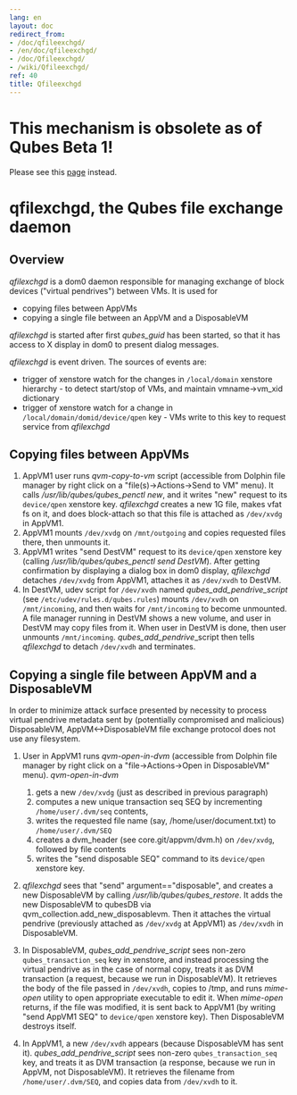 ```yaml
---
lang: en
layout: doc
redirect_from:
- /doc/qfileexchgd/
- /en/doc/qfileexchgd/
- /doc/Qfileexchgd/
- /wiki/Qfileexchgd/
ref: 40
title: Qfileexchgd
---
```


**This mechanism is obsolete as of Qubes Beta 1!**
==================================================

Please see this [page](/doc/qfilecopy/) instead.

qfilexchgd, the Qubes file exchange daemon
==========================================

Overview
--------

*qfilexchgd* is a dom0 daemon responsible for managing exchange of block devices ("virtual pendrives") between VMs. It is used for

- copying files between AppVMs
- copying a single file between an AppVM and a DisposableVM

*qfilexchgd* is started after first *qubes\_guid* has been started, so that it has access to X display in dom0 to present dialog messages.

*qfilexchgd* is event driven. The sources of events are:

- trigger of xenstore watch for the changes in `/local/domain` xenstore hierarchy - to detect start/stop of VMs, and maintain vmname-\>vm\_xid dictionary
- trigger of xenstore watch for a change in `/local/domain/domid/device/qpen` key - VMs write to this key to request service from *qfilexchgd*

Copying files between AppVMs
----------------------------

1. AppVM1 user runs *qvm-copy-to-vm* script (accessible from Dolphin file manager by right click on a "file(s)-\>Actions-\>Send to VM" menu). It calls */usr/lib/qubes/qubes\_penctl new*, and it writes "new" request to its `device/qpen` xenstore key. *qfilexchgd* creates a new 1G file, makes vfat fs on it, and does block-attach so that this file is attached as `/dev/xvdg` in AppVM1.
2. AppVM1 mounts `/dev/xvdg` on `/mnt/outgoing` and copies requested files there, then unmounts it.
3. AppVM1 writes "send DestVM" request to its `device/qpen` xenstore key (calling */usr/lib/qubes/qubes\_penctl send DestVM*). After getting confirmation by displaying a dialog box in dom0 display, *qfilexchgd* detaches `/dev/xvdg` from AppVM1, attaches it as `/dev/xvdh` to DestVM.
4. In DestVM, udev script for `/dev/xvdh` named *qubes\_add\_pendrive\_script* (see `/etc/udev/rules.d/qubes.rules`) mounts `/dev/xvdh` on `/mnt/incoming`, and then waits for `/mnt/incoming` to become unmounted. A file manager running in DestVM shows a new volume, and user in DestVM may copy files from it. When user in DestVM is done, then user unmounts `/mnt/incoming`. *qubes\_add\_pendrive*\_script then tells *qfilexchgd* to detach `/dev/xvdh` and terminates.

Copying a single file between AppVM and a DisposableVM
------------------------------------------------------

In order to minimize attack surface presented by necessity to process virtual pendrive metadata sent by (potentially compromised and malicious) DisposableVM, AppVM\<-\>DisposableVM file exchange protocol does not use any filesystem.

1. User in AppVM1 runs *qvm-open-in-dvm* (accessible from Dolphin file manager by right click on a "file-\>Actions-\>Open in DisposableVM" menu). *qvm-open-in-dvm*
    1. gets a new `/dev/xvdg` (just as described in previous paragraph)
    2. computes a new unique transaction seq SEQ by incrementing `/home/user/.dvm/seq` contents,
    3. writes the requested file name (say, /home/user/document.txt) to `/home/user/.dvm/SEQ`
    4. creates a dvm\_header (see core.git/appvm/dvm.h) on `/dev/xvdg`, followed by file contents
    5. writes the "send disposable SEQ" command to its `device/qpen` xenstore key.

2. *qfilexchgd* sees that "send" argument=="disposable", and creates a new DisposableVM by calling */usr/lib/qubes/qubes\_restore*. It adds the new DisposableVM to qubesDB via qvm\_collection.add\_new\_disposablevm. Then it attaches the virtual pendrive (previously attached as `/dev/xvdg` at AppVM1) as `/dev/xvdh` in DisposableVM.
3. In DisposableVM, *qubes\_add\_pendrive\_script* sees non-zero `qubes_transaction_seq` key in xenstore, and instead processing the virtual pendrive as in the case of normal copy, treats it as DVM transaction (a request, because we run in DisposableVM). It retrieves the body of the file passed in `/dev/xvdh`, copies to /tmp, and runs *mime-open* utility to open appropriate executable to edit it. When *mime-open* returns, if the file was modified, it is sent back to AppVM1 (by writing "send AppVM1 SEQ" to `device/qpen` xenstore key). Then DisposableVM destroys itself.
4. In AppVM1, a new `/dev/xvdh` appears (because DisposableVM has sent it). *qubes\_add\_pendrive\_script* sees non-zero `qubes_transaction_seq` key, and treats it as DVM transaction (a response, because we run in AppVM, not DisposableVM). It retrieves the filename from `/home/user/.dvm/SEQ`, and copies data from `/dev/xvdh` to it.
